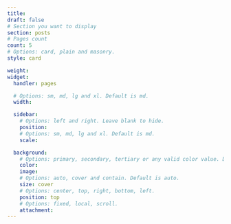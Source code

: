 ```yaml
---
title: 
draft: false
# Section you want to display
section: posts
# Pages count
count: 5
# Options: card, plain and masonry.
style: card

weight:
widget:
  handler: pages

  # Options: sm, md, lg and xl. Default is md.
  width:

  sidebar:
    # Options: left and right. Leave blank to hide.
    position:
    # Options: sm, md, lg and xl. Default is md.
    scale:

  background:
    # Options: primary, secondary, tertiary or any valid color value. Default is primary.
    color:
    image:
    # Options: auto, cover and contain. Default is auto.
    size: cover
    # Options: center, top, right, bottom, left.
    position: top
    # Options: fixed, local, scroll.
    attachment: 
---
```

